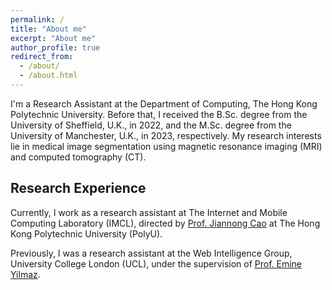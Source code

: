 ```yaml
---
permalink: /
title: "About me"
excerpt: "About me"
author_profile: true
redirect_from: 
  - /about/
  - /about.html
---
```


I'm a Research Assistant at the Department of Computing, The Hong Kong Polytechnic University. Before that, I received the B.Sc. degree from the University of Sheffield, U.K., in 2022, and the M.Sc. degree from the University of Manchester, U.K., in 2023, respectively. My research interests lie in medical image segmentation using magnetic resonance imaging (MRI) and computed tomography (CT).

## Research Experience

Currently, I work as a research assistant at The Internet and Mobile Computing Laboratory (IMCL), directed by [Prof. Jiannong Cao](https://www4.comp.polyu.edu.hk/~csjcao/) at The Hong Kong Polytechnic University (PolyU).

Previously, I was a research assistant at the Web Intelligence Group, University College London (UCL), under the supervision of [Prof. Emine Yilmaz](https://sites.google.com/site/emineyilmaz/).
